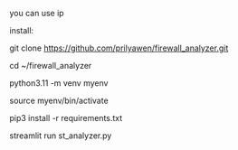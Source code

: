 you can use ip

install:

git clone https://github.com/prilyawen/firewall_analyzer.git

cd ~/firewall_analyzer

python3.11 -m venv myenv 

source myenv/bin/activate

pip3 install -r requirements.txt

streamlit run st_analyzer.py
